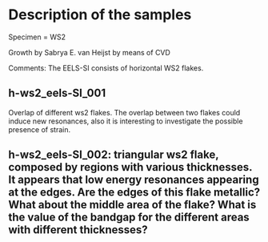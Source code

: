 # Description of the samples

Specimen = WS2

Growth by Sabrya E. van Heijst by means of CVD

Comments: 
The EELS-SI consists of horizontal WS2 flakes. 

## h-ws2_eels-SI_001

Overlap of different ws2 flakes. The overlap between two flakes could induce new resonances, also it is interesting to investigate the possible presence of strain.

## h-ws2_eels-SI_002: triangular ws2 flake, composed by regions with various thicknesses. It appears that low energy resonances appearing at the edges.  Are the edges of this flake metallic? What about the middle area of the flake? What is the value of the bandgap for the different areas with different thicknesses?
